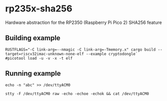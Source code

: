 # rp235x-sha256
Hardware abstraction for the RP2350 (Raspberry Pi Pico 2) SHA256 feature

## Building example

```
RUSTFLAGS="-C link-arg=--nmagic -C link-arg=-Tmemory.x" cargo build --target=riscv32imac-unknown-none-elf --example cryptodongle`
#picotool load -u -v -x -t elf
```

## Running example

```
echo -n "abc" >> /dev/ttyACM0
```

```
stty -F /dev/ttyACM0 raw -echo -echoe -echok && cat /dev/ttyACM0
```
